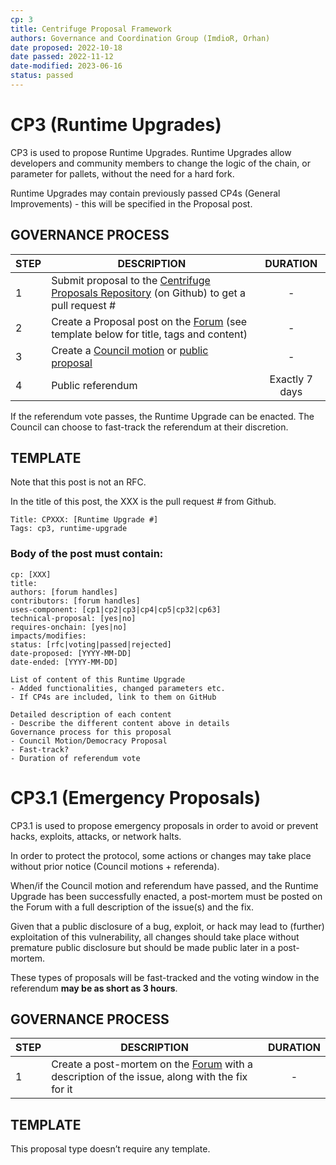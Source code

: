 ```yaml
---
cp: 3
title: Centrifuge Proposal Framework
authors: Governance and Coordination Group (ImdioR, Orhan)
date proposed: 2022-10-18
date passed: 2022-11-12
date-modified: 2023-06-16
status: passed
---
```


# CP3 (Runtime Upgrades) 

CP3 is used to propose Runtime Upgrades. Runtime Upgrades allow developers and community members to change the logic of the chain, or parameter for pallets, without the need for a hard fork.

Runtime Upgrades may contain previously passed CP4s (General Improvements) - this will be specified in the Proposal post.

## GOVERNANCE PROCESS

|STEP|DESCRIPTION|DURATION|
| --- | --- | :---: |
|1|Submit proposal to the [Centrifuge Proposals Repository](https://github.com/centrifuge/cps) (on Github) to get a pull request # |-|
|2|Create a Proposal post on the [Forum](https://gov.centrifuge.io/c/cfg-governance/chain-governance/18) (see template below for title, tags and content) |-|
|3|Create a [Council motion](https://polkadot.js.org/apps/?rpc=wss%3A%2F%2Ffullnode.parachain.centrifuge.io#/council/motions) or [public proposal](https://polkadot.js.org/apps/?rpc=wss%3A%2F%2Ffullnode.parachain.centrifuge.io#/democracy)|-|
|4|Public referendum|Exactly 7 days|

If the referendum vote passes, the Runtime Upgrade can be enacted. The Council can choose to fast-track the referendum at their discretion.

## TEMPLATE
Note that this post is not an RFC. 

In the title of this post, the XXX is the pull request # from Github.

```
Title: CPXXX: [Runtime Upgrade #]
Tags: cp3, runtime-upgrade
```
### Body of the post must contain:
```
cp: [XXX]
title:
authors: [forum handles]
contributors: [forum handles]
uses-component: [cp1|cp2|cp3|cp4|cp5|cp32|cp63]
technical-proposal: [yes|no]
requires-onchain: [yes|no]
impacts/modifies:
status: [rfc|voting|passed|rejected]
date-proposed: [YYYY-MM-DD]
date-ended: [YYYY-MM-DD]

List of content of this Runtime Upgrade
- Added functionalities, changed parameters etc.
- If CP4s are included, link to them on GitHub

Detailed description of each content 
- Describe the different content above in details
Governance process for this proposal
- Council Motion/Democracy Proposal
- Fast-track?
- Duration of referendum vote
```

# CP3.1 (Emergency Proposals)

CP3.1 is used to propose emergency proposals in order to avoid or prevent hacks, exploits, attacks, or network halts.

In order to protect the protocol, some actions or changes may take place without prior notice (Council motions + referenda).

When/if the Council motion and referendum have passed, and the Runtime Upgrade has been successfully enacted, a post-mortem must be posted on the Forum with a full description of the issue(s) and the fix.

Given that a public disclosure of a bug, exploit, or hack may lead to (further) exploitation of this vulnerability, all changes should take place without premature public disclosure but should be made public later in a post-mortem.

These types of proposals will be fast-tracked and the voting window in the referendum **may be as short as 3 hours**.

## GOVERNANCE PROCESS
|STEP|DESCRIPTION|DURATION|
| --- | --- | :---: |
|1|Create a post-mortem on the [Forum](https://gov.centrifuge.io/c/cfg-governance/chain-governance/18) with a description of the issue, along with the fix for it  |-|

## TEMPLATE
This proposal type doesn’t require any template.
